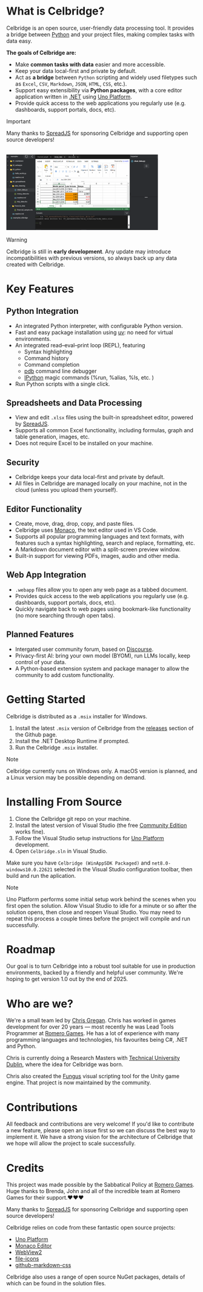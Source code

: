 # What is Celbridge?

Celbridge is an open source, user-friendly data processing tool. It provides a bridge between [Python](https://www.python.org/) and your project files, making complex tasks with data easy. 

**The goals of Celbridge are:**

* Make **common tasks with data** easier and more accessible.
* Keep your data local-first and private by default.
* Act as **a bridge** between `Python` scripting and widely used filetypes such as `Excel`, `CSV`, `Markdown`, `JSON`, `HTML`, `CSS`, etc.).
* Support easy extensibility via **Python packages**, with a core editor application written in [.NET](https://dotnet.microsoft.com/en-us/) using [Uno Platform](https://platform.uno/).
* Provide quick access to the web applications you regularly use (e.g. dashboards, support portals, docs, etc).

> [!IMPORTANT]
> Many thanks to [SpreadJS](https://developer.mescius.com/spreadjs) for sponsoring Celbridge and supporting open source developers!

<br>
<a href="https://github.com/AnTulcha/Celbridge/blob/main/Docs/Images/celbridge.gif" alt="Celbridge screenshot GIF">
  <img width="400" heigth="400" src="https://github.com/AnTulcha/Celbridge/blob/main/Docs/Images/celbridge.gif?raw=true">
</a>
<br>

> [!WARNING]
> Celbridge is still in **early development**. Any update may introduce incompatibilities with previous versions, so always back up any data created with Celbridge.

# Key Features

## Python Integration

* An integrated Python interpreter, with configurable Python version.
* Fast and easy package installation using [uv](https://docs.astral.sh/uv/): no need for virtual environments. 
* An integrated read–eval–print loop (REPL), featuring
    * Syntax highlighting
    * Command history
    * Command completion
    * [pdb](https://docs.python.org/3/library/pdb.html#module-pdb) command line debugger
    * [IPython](https://ipython.readthedocs.io/en/stable/index.html) magic commands (%run, %alias, %ls, etc. )
* Run Python scripts with a single click. 

## Spreadsheets and Data Processing

* View and edit `.xlsx` files using the built-in spreadsheet editor, powered by [SpreadJS](https://developer.mescius.com/spreadjs/docs/overview). 
* Supports all common Excel functionality, including formulas, graph and table generation, images, etc.
* Does not require Excel to be installed on your machine.

## Security

* Celbridge keeps your data local-first and private by default.
* All files in Celbridge are managed locally on your machine, not in the cloud (unless you upload them yourself).

## Editor Functionality
* Create, move, drag, drop, copy, and paste files. 
* Celbridge uses [Monaco](https://microsoft.github.io/monaco-editor/), the text editor used in VS Code. 
* Supports all popular programming languages and text formats, with features such a syntax highlighting, search and replace, formatting, etc. 
* A Markdown document editor with a split-screen preview window.
* Built-in support for viewing PDFs, images, audio and other media. 

## Web App Integration

* `.webapp` files allow you to open any web page as a tabbed document. 
* Provides quick access to the web applications you regularly use (e.g. dashboards, support portals, docs, etc).
* Quickly navigate back to web pages using bookmark-like functionality (no more searching through open tabs).

## Planned Features

* Intergated user community forum, based on [Discourse](https://discourse.org/).
* Privacy-first AI: bring your own model (BYOM), run LLMs locally, keep control of your data.
* A Python-based extension system and package manager to allow the community to add custom functionality.

# Getting Started

Celbridge is distributed as a `.msix` installer for Windows.

1. Install the latest `.msix` version of Celbridge from the [releases](https://github.com/AnTulcha/Celbridge/releases) section of the Github page. 
2. Install the .NET Desktop Runtime if prompted.  
3. Run the Celbridge `.msix` installer. 

> [!NOTE]
> Celbridge currently runs on Windows only. A macOS version is planned, and a Linux version may be possible depending on demand.

# Installing From Source

1. Clone the Celbridge git repo on your machine.
2. Install the latest version of Visual Studio (the free [Community Edition](https://visualstudio.microsoft.com/vs/community/) works fine).
3. Follow the Visual Studio setup instructions for [Uno Platform](https://platform.uno/docs/articles/get-started-vs-2022.html?tabs=ubuntu1804) development.
4. Open `Celbridge.sln` in Visual Studio.

Make sure you have `Celbridge (WinAppSDK Packaged)` and `net8.0-windows10.0.22621` selected in the Visual Studio configuration toolbar, then build and run the aplication.

> [!NOTE]
> Uno Platform performs some initial setup work behind the scenes when you first open the solution. Allow Visual Studio to idle for a minute or so after the solution opens, then close and reopen Visual Studio. You may need to repeat this process a couple times before the project will compile and run successfully.

# Roadmap

Our goal is to turn Celbridge into a robust tool suitable for use in production environments, backed by a friendly and helpful user community. We're hoping to get version 1.0 out by the end of 2025. 

# Who are we?

We're a small team led by [Chris Gregan](https://github.com/chrisgregan). Chris has worked in games development for over 20 years — most recently he was Lead Tools Programmer at [Romero Games](https://romerogames.com/). He has a lot of experience with many programming languages and technologies, his favourites being C#, .NET and Python.  

Chris is currently doing a Research Masters with [Technical University Dublin](https://www.tudublin.ie/), where the idea for Celbridge was born.

Chris also created the [Fungus](https://github.com/snozbot/fungus) visual scripting tool for the Unity game engine. That project is now maintained by the community.

# Contributions

All feedback and contributions are very welcome! If you'd like to contribute a new feature, please open an issue first so we can discuss the best way to implement it. We have a strong vision for the architecture of Celbridge that we hope will allow the project to scale successfully. 

# Credits

This project was made possible by the Sabbatical Policy at [Romero Games](https://romerogames.com/). Huge thanks to Brenda, John and all of the incredible team at Romero Games for their support.❤️❤️❤️

Many thanks to [SpreadJS](https://developer.mescius.com/spreadjs) for sponsoring Celbridge and supporting open source developers!

Celbridge relies on code from these fantastic open source projects:
* [Uno Platform](https://platform.uno) 
* [Monaco Editor](https://microsoft.github.io/monaco-editor)
* [WebView2](https://github.com/MicrosoftEdge/WebView2Browser)
* [file-icons](https://github.com/file-icons/vscode/blob/master/LICENSE.md)
* [github-markdown-css](https://github.com/sindresorhus/github-markdown-css/blob/main/license)

Celbridge also uses a range of open source NuGet packages, details of which can be found in the solution files.
